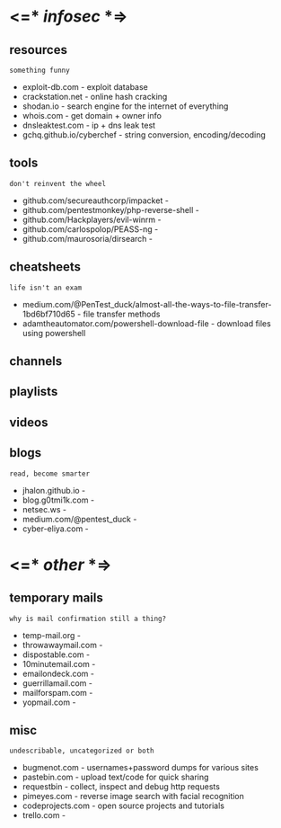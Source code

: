 # <=* _infosec_ *=>

## resources
`something funny`

- exploit-db.com - exploit database
- crackstation.net - online hash cracking
- shodan.io - search engine for the internet of everything 
- whois.com - get domain + owner info
- dnsleaktest.com - ip + dns leak test
- gchq.github.io/cyberchef - string conversion, encoding/decoding


## tools
`don't reinvent the wheel`

- github.com/secureauthcorp/impacket - 
- github.com/pentestmonkey/php-reverse-shell - 
- github.com/Hackplayers/evil-winrm - 
- github.com/carlospolop/PEASS-ng - 
- github.com/maurosoria/dirsearch - 


## cheatsheets
`life isn't an exam`

- medium.com/@PenTest_duck/almost-all-the-ways-to-file-transfer-1bd6bf710d65 - file transfer methods
- adamtheautomator.com/powershell-download-file - download files using powershell


## channels

## playlists

## videos

## blogs
`read, become smarter`

- jhalon.github.io - 
- blog.g0tmi1k.com - 
- netsec.ws - 
- medium.com/@pentest_duck - 
- cyber-eliya.com - 



# <=* _other_ *=>

## temporary mails
`why is mail confirmation still a thing?`

- temp-mail.org -
- throwawaymail.com -
- dispostable.com -
- 10minutemail.com -
- emailondeck.com -
- guerrillamail.com -
- mailforspam.com -
- yopmail.com -


## misc
`undescribable, uncategorized or both`

- bugmenot.com - usernames+password dumps for various sites
- pastebin.com - upload text/code for quick sharing
- requestbin - collect, inspect and debug http requests
- pimeyes.com - reverse image search with facial recognition
- codeprojects.com - open source projects and tutorials
- trello.com -

